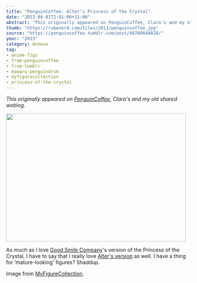 ```yaml
---
title: "PenguinCoffee: Alter’s Princess of the Crystal"
date: "2013-04-01T2:01:00+11:00"
abstract: "This originally appeared on PenguinCoffee, Clara's and my old shared weblog."
thumb: "https://rubenerd.com/files/2013/penguincoffee.jpg"
source: "https://penguincoffee.tumblr.com/post/46760684828/"
year: "2013"
category: Annexe
tag:
- anime-figs
- from-penguincoffee
- from-tumblr
- mawaru-penguindrum
- myfigurecollection
- princess-of-the-crystal
---
```

*This originally appeared on [PenguinCoffee](https://rubenerd.com/tag/from-penguincoffee/), Clara's and my old shared weblog.*

<img src="https://rubenerd.com/files/museum/penguincoffee-46760684828@1x.jpg" alt="" style="width:490px; height:350px;" srcset="https://rubenerd.com/files/museum/penguincoffee-46760684828@1x.jpg 1x, https://rubenerd.com/files/museum/penguincoffee-46760684828@2x.jpg 2x" />

As much as I love <a href="http://myfigurecollection.net/item/98664">Good Smile Company</a>'s version of the Princess of the Crystal, I have to say that I really love <a href="http://myfigurecollection.net/item/117966">Alter's version</a> as well. I have a thing for &lsquo;mature-looking' figures? Shaddup.

Image from <a href="http://myfigurecollection.net/picture/578382">MyFigureCollection</a>. 

